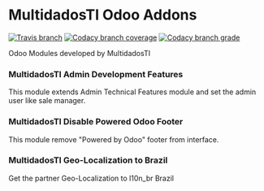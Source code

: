 # MultidadosTI Odoo Addons
[![Travis branch](https://img.shields.io/travis/multidadosti-erp/multidadosti-addons/8.0.svg?style=flat-square)](https://travis-ci.org/multidadosti-erp/multidadosti-addons)
[![Codacy branch coverage](https://img.shields.io/codacy/coverage/4a3a1bfd01114e42bfd3488eaf7a64f6/8.0.svg?style=flat-square)](https://www.codacy.com/app/michellstut/multidadosti-addons/dashboard)
[![Codacy branch grade](https://img.shields.io/codacy/grade/4a3a1bfd01114e42bfd3488eaf7a64f6/8.0.svg?style=flat-square)](https://www.codacy.com/app/michellstut/multidadosti-addons/dashboard)

Odoo Modules developed by MultidadosTI

### MultidadosTI Admin Development Features

This module extends Admin Technical Features module and set the admin user like sale manager.

### MultidadosTI Disable Powered Odoo Footer

This module remove "Powered by Odoo" footer from interface.

### MultidadosTI Geo-Localization to Brazil

Get the partner Geo-Localization to l10n_br Brazil
